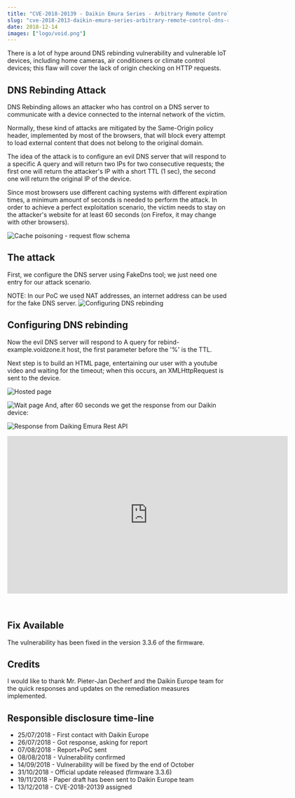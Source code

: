 ```yaml
---
title: "CVE-2018-20139 - Daikin Emura Series - Arbitrary Remote Control via DNS Rebinding"
slug: "cve-2018-2013-daikin-emura-series-arbitrary-remote-control-dns-rebinding"
date: 2018-12-14
images: ["logo/void.png"]
---
```


There is a lot of hype around DNS rebinding vulnerability and vulnerable IoT devices, including home cameras, air conditioners or climate control devices; this flaw will cover the lack of origin checking on HTTP requests.

## DNS Rebinding Attack
DNS Rebinding allows an attacker who has control on a DNS server to communicate with a device connected to the internal network of the victim.

Normally, these kind of attacks are mitigated by the Same-Origin policy header, implemented by most of the browsers, that will block every attempt to load external content that does not belong to the original domain.

The idea of the attack is to configure an evil DNS server that will respond to a specific A query and will return two IPs for two consecutive requests; the first one will return the attacker's IP with a short TTL (1 sec), the second one will return the original IP of the device.

Since most browsers use different caching systems with different expiration times, a minimum amount of seconds is needed to perform the attack. In order to achieve a perfect exploitation scenario, the victim needs to stay on the attacker's website for at least 60 seconds (on Firefox, it may change with other browsers).

![Cache poisoning - request flow schema](/daikin/image-21.png)

## The attack
First, we configure the DNS server using FakeDns tool; we just need one entry for our attack scenario.

NOTE: In our PoC we used NAT addresses, an internet address can be used for the fake DNS server.
![Configuring DNS rebinding](/daikin/image-22.png)

## Configuring DNS rebinding
Now the evil DNS server will respond to A query for rebind-example.voidzone.it host, the first parameter before the '%' is the TTL.

Next step is to build an HTML page, entertaining our user with a youtube video and waiting for the timeout; when this occurs, an XMLHttpRequest is sent to the device.

![Hosted page](/daikin/image-23.png)

![Wait page](/daikin/image-24.png)
And, after 60 seconds we get the response from our Daikin device:

![Response from Daiking Emura Rest API](/daikin/image-25.png)


<iframe title="vimeo-player" src="https://player.vimeo.com/video/564623325?h=f4cec3f9a2" width="640" height="360" frameborder="0"    allowfullscreen></iframe>

​


## Fix Available
The vulnerability has been fixed in the version 3.3.6 of the firmware.

## Credits
I would like to thank Mr. Pieter-Jan Decherf and the Daikin Europe team for the quick responses and updates on the remediation measures implemented.

## Responsible disclosure time-line
- 25/07/2018 - First contact with Daikin Europe
- 26/07/2018 - Got response, asking for report
- 07/08/2018 - Report+PoC sent
- 08/08/2018 - Vulnerability confirmed
- 14/09/2018 - Vulnerability will be fixed by the end of October
- 31/10/2018 - Official update released (firmware 3.3.6)
- 19/11/2018 - Paper draft has been sent to Daikin Europe team
- 13/12/2018 - CVE-2018-20139 assigned
